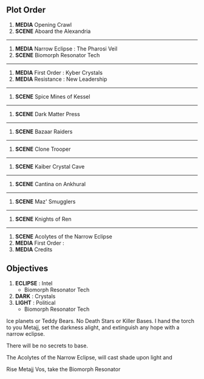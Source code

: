 ## Plot Order

1. **MEDIA** Opening Crawl
1. **SCENE** Aboard the Alexandria

---
1. **MEDIA** Narrow Eclipse : The Pharosi Veil
1. **SCENE** Biomorph Resonator Tech
---
1. **MEDIA** First Order : Kyber Crystals
1. **MEDIA** Resistance : New Leadership
---
1. **SCENE** Spice Mines of Kessel
---
1. **SCENE** Dark Matter Press 
---
1. **SCENE** Bazaar Raiders
---
1. **SCENE** Clone Trooper
---
1. **SCENE** Kaiber Crystal Cave
---
1. **SCENE** Cantina on Ankhural
---
1. **SCENE** Maz' Smugglers
---
1. **SCENE** Knights of Ren
---
1. **SCENE** Acolytes of the Narrow Eclipse
1. **MEDIA** First Order : 
1. **MEDIA** Credits


## Objectives

1. **ECLIPSE** : Intel
    * Biomorph Resonator Tech
1. **DARK**    : Crystals
1. **LIGHT**   : Political
    * Biomorph Resonator Tech

Ice planets or Teddy Bears. No Death Stars or Killer Bases. I hand the torch to you Metajj, set the darkness alight, and extinguish any hope with a narrow eclipse. 

There will be no secrets to base. 

The Acolytes of the Narrow Eclipse, will cast shade upon light and 

Rise Metajj Vos, take the Biomorph Resonator 







